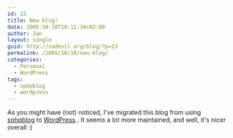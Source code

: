 ```yaml
---
id: 23
title: New blog!
date: 2005-10-10T16:11:34+02:00
author: Jan
layout: single
guid: http://sadevil.org/blog/?p=23
permalink: /2005/10/10/new-blog/
categories:
  - Personal
  - WordPress
tags:
  - sphpblog
  - wordpress
---
```

As you might have (not) noticed, I've migrated this blog from using [sphpblog](http://www.bigevilbrain.com/sphpblog/) to [WordPress](http://www.wordpress.org/).. It seems a lot more maintained, and well, it's nicer overall :)